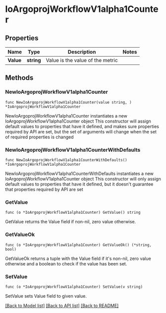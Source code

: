 # IoArgoprojWorkflowV1alpha1Counter

## Properties

Name | Type | Description | Notes
------------ | ------------- | ------------- | -------------
**Value** | **string** | Value is the value of the metric | 

## Methods

### NewIoArgoprojWorkflowV1alpha1Counter

`func NewIoArgoprojWorkflowV1alpha1Counter(value string, ) *IoArgoprojWorkflowV1alpha1Counter`

NewIoArgoprojWorkflowV1alpha1Counter instantiates a new IoArgoprojWorkflowV1alpha1Counter object
This constructor will assign default values to properties that have it defined,
and makes sure properties required by API are set, but the set of arguments
will change when the set of required properties is changed

### NewIoArgoprojWorkflowV1alpha1CounterWithDefaults

`func NewIoArgoprojWorkflowV1alpha1CounterWithDefaults() *IoArgoprojWorkflowV1alpha1Counter`

NewIoArgoprojWorkflowV1alpha1CounterWithDefaults instantiates a new IoArgoprojWorkflowV1alpha1Counter object
This constructor will only assign default values to properties that have it defined,
but it doesn't guarantee that properties required by API are set

### GetValue

`func (o *IoArgoprojWorkflowV1alpha1Counter) GetValue() string`

GetValue returns the Value field if non-nil, zero value otherwise.

### GetValueOk

`func (o *IoArgoprojWorkflowV1alpha1Counter) GetValueOk() (*string, bool)`

GetValueOk returns a tuple with the Value field if it's non-nil, zero value otherwise
and a boolean to check if the value has been set.

### SetValue

`func (o *IoArgoprojWorkflowV1alpha1Counter) SetValue(v string)`

SetValue sets Value field to given value.



[[Back to Model list]](../README.md#documentation-for-models) [[Back to API list]](../README.md#documentation-for-api-endpoints) [[Back to README]](../README.md)


